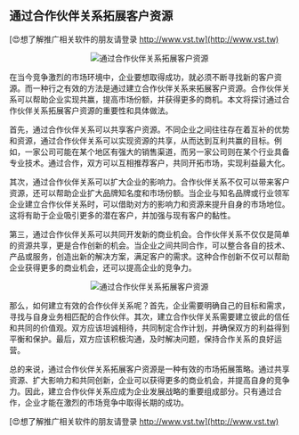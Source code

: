 ## **通过合作伙伴关系拓展客户资源**

[😍想了解推广相关软件的朋友请登录 http://www.vst.tw](http://www.vst.tw)

 <center><img src="https://vst.tw/MP4/tuiguang/png/6.png" alt="通过合作伙伴关系拓展客户资源"></center>

在当今竞争激烈的市场环境中，企业要想取得成功，就必须不断寻找新的客户资源。而一种行之有效的方法是通过建立合作伙伴关系来拓展客户资源。合作伙伴关系可以帮助企业实现共赢，提高市场份额，并获得更多的商机。本文将探讨通过合作伙伴关系拓展客户资源的重要性和具体做法。

首先，通过合作伙伴关系可以共享客户资源。不同企业之间往往存在着互补的优势和资源，通过合作伙伴关系可以实现资源的共享，从而达到互利共赢的目标。例如，一家公司可能在某个地区有强大的销售渠道，而另一家公司则在某个行业具备专业技术。通过合作，双方可以互相推荐客户，共同开拓市场，实现利益最大化。

其次，通过合作伙伴关系可以扩大企业的影响力。合作伙伴关系不仅可以带来客户资源，还可以帮助企业扩大品牌知名度和市场份额。当企业与知名品牌或行业领军企业建立合作伙伴关系时，可以借助对方的影响力和资源来提升自身的市场地位。这将有助于企业吸引更多的潜在客户，并加强与现有客户的黏性。

第三，通过合作伙伴关系可以共同开发新的商业机会。合作伙伴关系不仅仅是简单的资源共享，更是合作创新的机会。当企业之间共同合作，可以整合各自的技术、产品或服务，创造出新的解决方案，满足客户的需求。这种合作创新不仅可以帮助企业获得更多的商业机会，还可以提高企业的竞争力。

 <center><img src="https://vst.tw/MP4/tuiguang/png/7.png" alt="通过合作伙伴关系拓展客户资源"></center>

那么，如何建立有效的合作伙伴关系呢？首先，企业需要明确自己的目标和需求，寻找与自身业务相匹配的合作伙伴。其次，建立合作伙伴关系需要建立彼此的信任和共同的价值观。双方应该坦诚相待，共同制定合作计划，并确保双方的利益得到平衡和保护。最后，双方应该积极沟通，及时解决问题，保持合作关系的良好运营。

总的来说，通过合作伙伴关系拓展客户资源是一种有效的市场拓展策略。通过共享资源、扩大影响力和共同创新，企业可以获得更多的商业机会，并提高自身的竞争力。因此，建立合作伙伴关系应成为企业发展战略的重要组成部分。只有通过合作，企业才能在激烈的市场竞争中取得长期的成功。

[😍想了解推广相关软件的朋友请登录 http://www.vst.tw](http://www.vst.tw)



